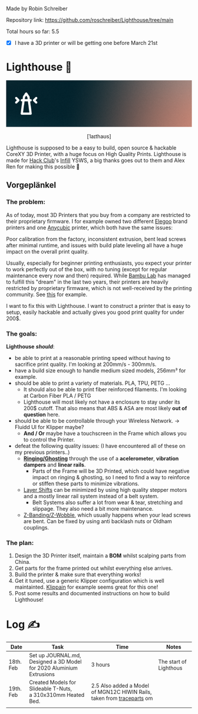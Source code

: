 
Made by Robin Schreiber

Repository link: https://github.com/roschreiber/Lighthouse/tree/main

Total hours so far: 5.5
- [x] I have a 3D printer or will be getting one before March 21st
# Lighthouse 🔦

![Lighthouse Banner](assets/banner.png)
<p align="center">[ˈlaɪthaʊs]</p>

Lighthouse is supposed to be a easy to build, open source & hackable CoreXY 3D Printer, with a huge focus on High Quality Prints.
Lighthouse is made for [Hack Club](https://hackclub.com/)'s [Infill](https://infill.hackclub.com/) YSWS, a big thanks goes out to them and Alex Ren for making this possible 🫶

## __Vorgeplänkel__
### The problem:

As of today, most 3D Printers that you buy from a company are restricted to their proprietary firmware. I for example owned two different [Elegoo](https://www.elegoo.com/) brand printers and one [Anycubic](https://www.anycubic.com/) printer, which both have the same issues:

Poor calibration from the factory, inconsistent extrusion, bent lead screws after minimal runtime, and issues with build plate leveling all have a huge impact on the overall print quality. 

Usually, especially for beginner printing enthusiasts, you expect your printer to work perfectly out of the box, with no tuning (except for regular maintenance every now and then) required. While [Bambu Lab](https://bambulab.com/) has managed to fulfill this "dream" in the last two years, their printers are heavily restricted by proprietary firmware, which is not well-received by the printing community. See [this](https://www.reddit.com/r/BambuLab/comments/1i2psvz/firmware_update_introducing_new_authorization/) for example.

I want to fix this with Lighthouse. I want to construct a printer that is easy to setup, easily hackable and actually gives you good print quality for under 200$.

### The goals:

**Lighthouse** ***should***:

- be able to print at a reasonable printing speed without having to sacrifice print quality. I'm looking at 200mm/s - 300mm/s.
- have a build size enough to handle medium sized models, 256mm³ for example.
- should be able to print a variety of materials. PLA, TPU, PETG ...
	- It should also be able to print fiber reinforced filaments. I'm looking at Carbon Fiber PLA / PETG
	- Lighthouse will most likely not have a enclosure to stay under its 200$ cutoff. That also means that ABS & ASA are most likely **out of question** here.
- should be able to be controllable through your Wireless Network. 
  -> Fluidd UI for Klipper maybe?
	- **And / Or** maybe have a touchscreen in the Frame which allows you to control the Printer.
- defeat the following quality issues: (I have encountered all of these on my previous printers..)
	- [**Ringing/Ghosting**](https://www.simplify3d.com/resources/print-quality-troubleshooting/vibrations-and-ringing/) through the use of a **acelerometer**, **vibration dampers** and **linear rails**.
		- Parts of the Frame will be 3D Printed, which could have negative impact on ringing & ghosting, so I need to find a way to reinforce or stiffen these parts to minimize vibrations.
	- [Layer Shifts](https://www.simplify3d.com/resources/print-quality-troubleshooting/layer-shifting/) can be minimized by using high quality stepper motors and a mostly linear rail system instead of a belt system.
		- Belt Systems also suffer a lot from wear & tear, stretching and slippage. They also need a bit more maintenance.
	- [Z-Banding/Z-Wobble](https://all3dp.com/2/3d-printer-z-banding/), which usually happens when your lead screws are bent. Can be fixed by using anti backlash nuts or Oldham couplings.

### The plan:

1. Design the 3D Printer itself, maintain a **BOM** whilst scalping parts from China.
2. Get parts for the frame printed out whilst everything else arrives.
3. Build the printer & make sure that everything works!
4. Get it tuned, use a generic Klipper configuration which is well maintainted. [Klippain](https://github.com/Frix-x/klippain) for example seems great for this one!
5. Post some results and documented instructions on how to build Lighthouse!

# Log ✍️


| Date      | Task                                                                    | Time    | Notes                                                                                                                                                                                                            |
| --------- | ----------------------------------------------------------------------- | ------- | --------------------------------------------------------------------------------------------------------------------------------------------------------------------------------------------------------------- |
| 18th. Feb | Set up JOURNAL.md,<br>Designed a 3D Model for 2020 Aluminium Extrusions | 3 hours | The start of Lighthous                                                                                                                                                                                           |
| 19th. Feb | Created Models for Slideable T-Nuts,<br>a 310x310mm Heated Bed.         | 2.5    Also added a Model of MGN12C HIWIN Rails, taken from [traceparts](https://www.traceparts.com/en/product/hiwin-technologies-corp-mgn12c?CatalogPath=HIWIN_2099818092%3AHIWIN.020.060&Product=90-07042020-029715) om  |
|           |                                                                         |                                                                                                                                                                                                                            |
